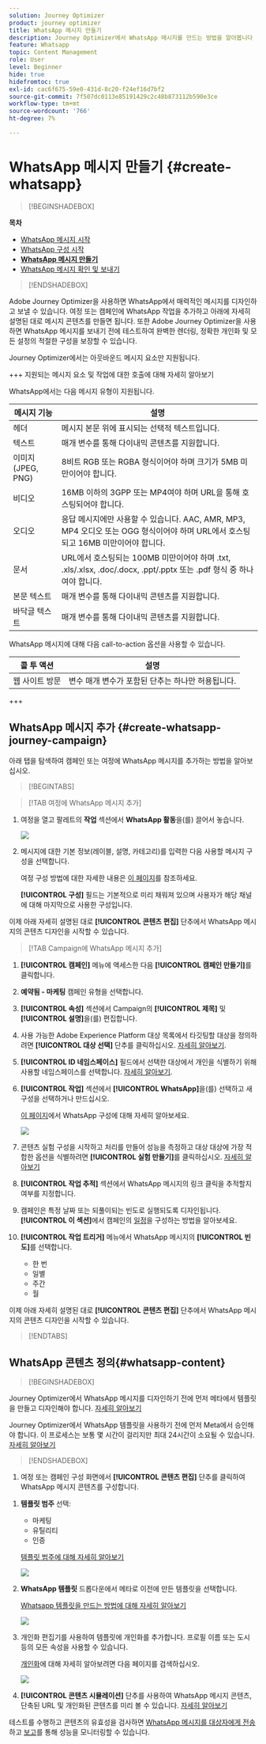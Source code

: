 ```yaml
---
solution: Journey Optimizer
product: journey optimizer
title: WhatsApp 메시지 만들기
description: Journey Optimizer에서 WhatsApp 메시지를 만드는 방법을 알아봅니다
feature: Whatsapp
topic: Content Management
role: User
level: Beginner
hide: true
hidefromtoc: true
exl-id: cac6f675-59e0-431d-8c20-f24ef16d7bf2
source-git-commit: 7f507dc0113e85191429c2c48b873112b590e3ce
workflow-type: tm+mt
source-wordcount: '766'
ht-degree: 7%

---
```



# WhatsApp 메시지 만들기 {#create-whatsapp}

>[!BEGINSHADEBOX]

**목차**

* [WhatsApp 메시지 시작](get-started-whatsapp.md)
* [WhatsApp 구성 시작](whatsapp-configuration.md)
* **[WhatsApp 메시지 만들기](create-whatsapp.md)**
* [WhatsApp 메시지 확인 및 보내기](send-whatsapp.md)

>[!ENDSHADEBOX]

Adobe Journey Optimizer을 사용하면 WhatsApp에서 매력적인 메시지를 디자인하고 보낼 수 있습니다. 여정 또는 캠페인에 WhatsApp 작업을 추가하고 아래에 자세히 설명된 대로 메시지 콘텐츠를 만들면 됩니다. 또한 Adobe Journey Optimizer을 사용하면 WhatsApp 메시지를 보내기 전에 테스트하여 완벽한 렌더링, 정확한 개인화 및 모든 설정의 적절한 구성을 보장할 수 있습니다.

Journey Optimizer에서는 아웃바운드 메시지 요소만 지원됩니다.

+++ 지원되는 메시지 요소 및 작업에 대한 호출에 대해 자세히 알아보기

WhatsApp에서는 다음 메시지 유형이 지원됩니다.

| 메시지 기능 | 설명 |
|-|-|
| 헤더 | 메시지 본문 위에 표시되는 선택적 텍스트입니다. |
| 텍스트 | 매개 변수를 통해 다이내믹 콘텐츠를 지원합니다. |
| 이미지(JPEG, PNG) | 8비트 RGB 또는 RGBA 형식이어야 하며 크기가 5MB 미만이어야 합니다. |
| 비디오 | 16MB 이하의 3GPP 또는 MP4여야 하며 URL을 통해 호스팅되어야 합니다. |
| 오디오 | 응답 메시지에만 사용할 수 있습니다. AAC, AMR, MP3, MP4 오디오 또는 OGG 형식이어야 하며 URL에서 호스팅되고 16MB 미만이어야 합니다. |
| 문서 | URL에서 호스팅되는 100MB 미만이어야 하며 .txt, .xls/.xlsx, .doc/.docx, .ppt/.pptx 또는 .pdf 형식 중 하나여야 합니다. |
| 본문 텍스트 | 매개 변수를 통해 다이내믹 콘텐츠를 지원합니다. |
| 바닥글 텍스트 | 매개 변수를 통해 다이내믹 콘텐츠를 지원합니다. |

WhatsApp 메시지에 대해 다음 call-to-action 옵션을 사용할 수 있습니다.

| 콜 투 액션 | 설명 |
|-|-|
| 웹 사이트 방문 | 변수 매개 변수가 포함된 단추는 하나만 허용됩니다. |


+++

## WhatsApp 메시지 추가 {#create-whatsapp-journey-campaign}

아래 탭을 탐색하여 캠페인 또는 여정에 WhatsApp 메시지를 추가하는 방법을 알아보십시오.

>[!BEGINTABS]

>[!TAB 여정에 WhatsApp 메시지 추가]

1. 여정을 열고 팔레트의 **작업** 섹션에서 **WhatsApp 활동**&#x200B;을(를) 끌어서 놓습니다.

   ![](assets/whatsapp-create-jo.png)

1. 메시지에 대한 기본 정보(레이블, 설명, 카테고리)를 입력한 다음 사용할 메시지 구성을 선택합니다.

   여정 구성 방법에 대한 자세한 내용은 [이 페이지](../building-journeys/journey-gs.md)를 참조하세요.

   **[!UICONTROL 구성]** 필드는 기본적으로 미리 채워져 있으며 사용자가 해당 채널에 대해 마지막으로 사용한 구성입니다.

이제 아래 자세히 설명된 대로 **[!UICONTROL 콘텐츠 편집]** 단추에서 WhatsApp 메시지의 콘텐츠 디자인을 시작할 수 있습니다.

>[!TAB Campaign에 WhatsApp 메시지 추가]

1. **[!UICONTROL 캠페인]** 메뉴에 액세스한 다음 **[!UICONTROL 캠페인 만들기]**&#x200B;를 클릭합니다.

1. **예약됨 - 마케팅** 캠페인 유형을 선택합니다.

1. **[!UICONTROL 속성]** 섹션에서 Campaign의 **[!UICONTROL 제목]** 및 **[!UICONTROL 설명]**&#x200B;을(를) 편집합니다.

1. 사용 가능한 Adobe Experience Platform 대상 목록에서 타깃팅할 대상을 정의하려면 **[!UICONTROL 대상 선택]** 단추를 클릭하십시오. [자세히 알아보기](../audience/about-audiences.md).

1. **[!UICONTROL ID 네임스페이스]** 필드에서 선택한 대상에서 개인을 식별하기 위해 사용할 네임스페이스를 선택합니다. [자세히 알아보기](../event/about-creating.md#select-the-namespace).

1. **[!UICONTROL 작업]** 섹션에서 **[!UICONTROL WhatsApp]**&#x200B;을(를) 선택하고 새 구성을 선택하거나 만드십시오.

   [이 페이지](whatsapp-configuration.md)에서 WhatsApp 구성에 대해 자세히 알아보세요.

   ![](assets/whatsapp-campaign-1.png)

1. 콘텐츠 실험 구성을 시작하고 처리를 만들어 성능을 측정하고 대상 대상에 가장 적합한 옵션을 식별하려면 **[!UICONTROL 실험 만들기]**&#x200B;를 클릭하십시오. [자세히 알아보기](../content-management/content-experiment.md)

1. **[!UICONTROL 작업 추적]** 섹션에서 WhatsApp 메시지의 링크 클릭을 추적할지 여부를 지정합니다.

1. 캠페인은 특정 날짜 또는 되풀이되는 빈도로 실행되도록 디자인됩니다. **[!UICONTROL 이 섹션]**&#x200B;에서 캠페인의 [일정](../campaigns/create-campaign.md#schedule)을 구성하는 방법을 알아보세요.

1. **[!UICONTROL 작업 트리거]** 메뉴에서 WhatsApp 메시지의 **[!UICONTROL 빈도]**&#x200B;를 선택합니다.

   * 한 번
   * 일별
   * 주간
   * 월

이제 아래 자세히 설명된 대로 **[!UICONTROL 콘텐츠 편집]** 단추에서 WhatsApp 메시지의 콘텐츠 디자인을 시작할 수 있습니다.

>[!ENDTABS]

## WhatsApp 콘텐츠 정의{#whatsapp-content}

>[!BEGINSHADEBOX]

Journey Optimizer에서 WhatsApp 메시지를 디자인하기 전에 먼저 메타에서 템플릿을 만들고 디자인해야 합니다. [자세히 알아보기](https://www.facebook.com/business/help/2055875911147364?id=2129163877102343)

Journey Optimizer에서 WhatsApp 템플릿을 사용하기 전에 먼저 Meta에서 승인해야 합니다. 이 프로세스는 보통 몇 시간이 걸리지만 최대 24시간이 소요될 수 있습니다. [자세히 알아보기](https://developers.facebook.com/docs/whatsapp/message-templates/guidelines/#approval-process)

>[!ENDSHADEBOX]

1. 여정 또는 캠페인 구성 화면에서 **[!UICONTROL 콘텐츠 편집]** 단추를 클릭하여 WhatsApp 메시지 콘텐츠를 구성합니다.

<!--
1. Select **[!UICONTROL Template message]**.
-->

1. **템플릿 범주** 선택:

   * 마케팅
   * 유틸리티
   * 인증

   [템플릿 범주에 대해 자세히 알아보기](https://developers.facebook.com/docs/whatsapp/updates-to-pricing/new-template-guidelines/#template-category-guidelines)

   ![](assets/whatsapp-design-1.png)

1. **WhatsApp 템플릿** 드롭다운에서 메타로 이전에 만든 템플릿을 선택합니다.

   [Whatsapp 템플릿을 만드는 방법에 대해 자세히 알아보기](https://www.facebook.com/business/help/2055875911147364?id=2129163877102343)

   ![](assets/whatsapp-design-2.png)

1. 개인화 편집기를 사용하여 템플릿에 개인화를 추가합니다. 프로필 이름 또는 도시 등의 모든 속성을 사용할 수 있습니다.

   [개인화](../personalization/personalize.md)에 대해 자세히 알아보려면 다음 페이지를 검색하십시오.

   ![](assets/whatsapp-design-3.png)

1. **[!UICONTROL 콘텐츠 시뮬레이션]** 단추를 사용하여 WhatsApp 메시지 콘텐츠, 단축된 URL 및 개인화된 콘텐츠를 미리 볼 수 있습니다. [자세히 알아보기](send-whatsapp.md)

테스트를 수행하고 콘텐츠의 유효성을 검사하면 [WhatsApp 메시지를 대상자에게 전송](send-whatsapp.md)하고 [보고](../reports/campaign-global-report-cja.md)를 통해 성능을 모니터링할 수 있습니다.

<!--
* **[!UICONTROL Template message]**: Predefined message imported from Meta into Journey Optimizer. These are intended for sending notifications, alerts, or updates to your customers.

* **[!UICONTROL Response message]**: Message created in Journey Optimizer and sent in reply to customer queries or interactions.

>[!BEGINTABS]

>[!TAB Template message]

1. From the journey or campaign configuration screen, click the **[!UICONTROL Edit content]** button to configure the WhatsApp message content.

1. Select **[!UICONTROL Template message]**.

1. Choose your Template category. [Learn more](https://developers.facebook.com/docs/WhatsApp/updates-to-pricing/new-template-guidelines/)

1. From the **WhatsApp template** drop-down, select your previously created template designed in Meta.

1. Use the personalization editor to define content, add personalization and dynamic content. You can use any attribute, such as the profile name or city for example. You can also define conditional rules. Browse to the following pages to learn more about [personalization](../personalization/personalize.md) and [dynamic content](../personalization/get-started-dynamic-content.md) in the personalization editor.

1. Use the **[!UICONTROL Simulate content]** button to preview your WhatsApp message content, shortened URLs, and personalized content. [Learn more](send-whatsapp.md)

Once you have performed your tests and validated the content, you can send your WhatsApp message to your audience. These steps are detailed on [this page](send-whatsapp.md)

>[!TAB Response message]

1. From the journey or campaign configuration screen, click the **[!UICONTROL Edit content]** button to configure the WhatsApp message content.

1. Select **[!UICONTROL Response message]**.

1. Enter your text in the **[!UICONTROL Body]** field.

1. Use the personalization editor to define content, add personalization and dynamic content. You can use any attribute, such as the profile name or city for example. You can also define conditional rules. Browse to the following pages to learn more about [personalization](../personalization/personalize.md) and [dynamic content](../personalization/get-started-dynamic-content.md) in the personalization editor.

1. Use the **[!UICONTROL Simulate content]** button to preview your WhatsApp message content, shortened URLs, and personalized content. [Learn more](send-whatsapp.md)

Once you have performed your tests and validated the content, you can send your WhatsApp message to your audience. These steps are detailed on [this page](send-whatsapp.md)

>[!ENDTABS]
-->
